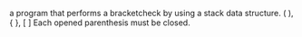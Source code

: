 a program that performs a bracketcheck by using a stack data structure.
( ), { }, [ ]	Each opened parenthesis must be closed.